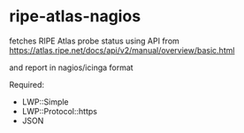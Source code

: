 # ripe-atlas-nagios

fetches RIPE Atlas probe status using API from
https://atlas.ripe.net/docs/api/v2/manual/overview/basic.html

and report in nagios/icinga format

Required:

* LWP::Simple
* LWP::Protocol::https
* JSON
